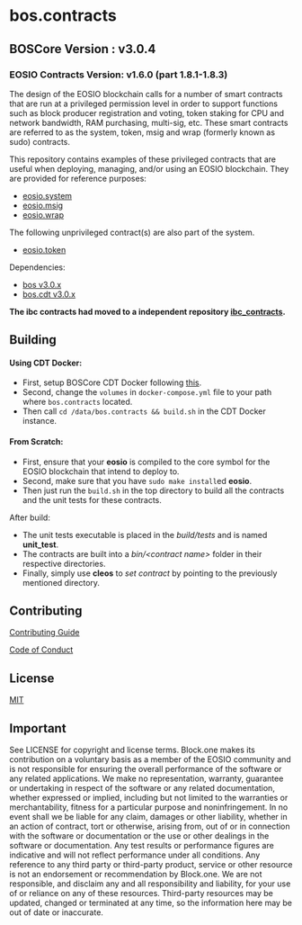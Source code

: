 # bos.contracts


## BOSCore Version : v3.0.4
### EOSIO Contracts Version: v1.6.0 (part 1.8.1-1.8.3)

The design of the EOSIO blockchain calls for a number of smart contracts that are run at a privileged permission level in order to support functions such as block producer registration and voting, token staking for CPU and network bandwidth, RAM purchasing, multi-sig, etc.  These smart contracts are referred to as the system, token, msig and wrap (formerly known as sudo) contracts.

This repository contains examples of these privileged contracts that are useful when deploying, managing, and/or using an EOSIO blockchain.  They are provided for reference purposes:

   * [eosio.system](https://github.com/boscore/bos.contracts/tree/master/eosio.system)
   * [eosio.msig](https://github.com/boscore/bos.contracts/tree/master/eosio.msig)
   * [eosio.wrap](https://github.com/boscore/bos.contracts/tree/master/eosio.wrap)

The following unprivileged contract(s) are also part of the system.
   * [eosio.token](https://github.com/boscore/bos.contracts/tree/master/eosio.token)

Dependencies:

* [bos v3.0.x](https://github.com/boscore/bos/releases)
* [bos.cdt v3.0.x](https://github.com/boscore/bos.cdt/releases)

__The ibc contracts had moved to a independent repository [ibc_contracts](https://github.com/boscore/ibc_contracts).__

## Building

   #### Using CDT Docker:
   * First, setup BOSCore CDT Docker following [this](https://github.com/boscore/bos.cdt/blob/master/docker/README.md).
   * Second, change the `volumes` in `docker-compose.yml` file to your path where `bos.contracts` located.
   * Then call `cd /data/bos.contracts && build.sh` in the CDT Docker instance.

   #### From Scratch:
   * First, ensure that your __eosio__ is compiled to the core symbol for the EOSIO blockchain that intend to deploy to.
   * Second, make sure that you have ```sudo make install```ed __eosio__.
   * Then just run the ```build.sh``` in the top directory to build all the contracts and the unit tests for these contracts.

After build:
* The unit tests executable is placed in the _build/tests_ and is named __unit_test__.
* The contracts are built into a _bin/\<contract name\>_ folder in their respective directories.
* Finally, simply use __cleos__ to _set contract_ by pointing to the previously mentioned directory.


## Contributing

[Contributing Guide](./CONTRIBUTING.md)

[Code of Conduct](./CONTRIBUTING.md#conduct)

## License

[MIT](./LICENSE)

## Important

See LICENSE for copyright and license terms.  Block.one makes its contribution on a voluntary basis as a member of the EOSIO community and is not responsible for ensuring the overall performance of the software or any related applications.  We make no representation, warranty, guarantee or undertaking in respect of the software or any related documentation, whether expressed or implied, including but not limited to the warranties or merchantability, fitness for a particular purpose and noninfringement. In no event shall we be liable for any claim, damages or other liability, whether in an action of contract, tort or otherwise, arising from, out of or in connection with the software or documentation or the use or other dealings in the software or documentation.  Any test results or performance figures are indicative and will not reflect performance under all conditions.  Any reference to any third party or third-party product, service or other resource is not an endorsement or recommendation by Block.one.  We are not responsible, and disclaim any and all responsibility and liability, for your use of or reliance on any of these resources. Third-party resources may be updated, changed or terminated at any time, so the information here may be out of date or inaccurate.
